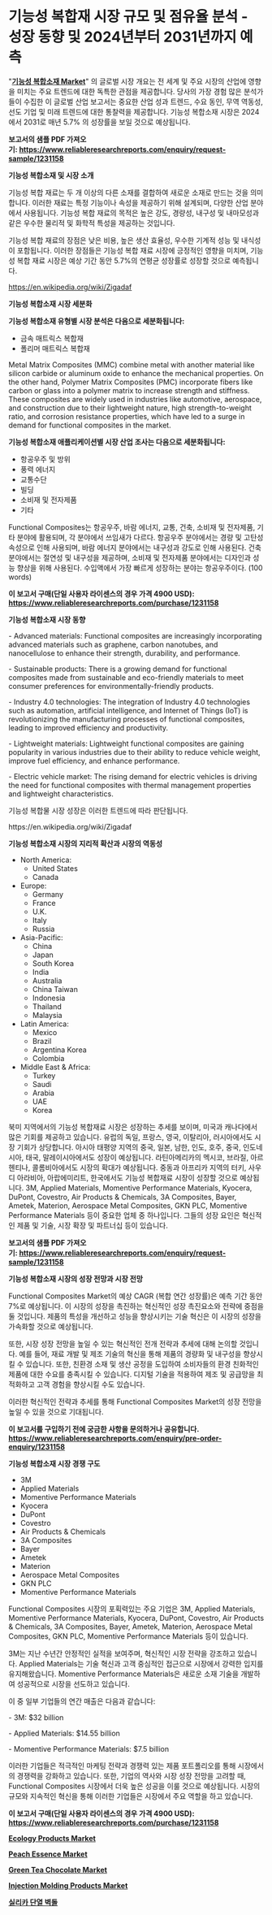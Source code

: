 <p><h1>기능성 복합재 시장 규모 및 점유율 분석 - 성장 동향 및 2024년부터 2031년까지 예측</h1></p><p>"<strong><a href="https://www.reliableresearchreports.com/functional-composites-r1231158">기능성 복합소재 Market</a></strong>" 의 글로벌 시장 개요는 전 세계 및 주요 시장의 산업에 영향을 미치는 주요 트렌드에 대한 독특한 관점을 제공합니다. 당사의 가장 경험 많은 분석가들이 수집한 이 글로벌 산업 보고서는 중요한 산업 성과 트렌드, 수요 동인, 무역 역동성, 선도 기업 및 미래 트렌드에 대한 통찰력을 제공합니다. 기능성 복합소재 시장은 2024에서 2031로 매년 5.7% 의 성장률을 보일 것으로 예상됩니다.</p>
<p><strong>보고서의 샘플 PDF 가져오기:&nbsp;<a href="https://www.reliableresearchreports.com/enquiry/request-sample/1231158">https://www.reliableresearchreports.com/enquiry/request-sample/1231158</a></strong></p>
<p><strong>기능성 복합소재 및 시장 소개</strong></p>
<p><p>기능성 복합 재료는 두 개 이상의 다른 소재를 결합하여 새로운 소재로 만드는 것을 의미합니다. 이러한 재료는 특정 기능이나 속성을 제공하기 위해 설계되며, 다양한 산업 분야에서 사용됩니다. 기능성 복합 재료의 목적은 높은 강도, 경량성, 내구성 및 내마모성과 같은 우수한 물리적 및 화학적 특성을 제공하는 것입니다.</p><p>기능성 복합 재료의 장점은 낮은 비용, 높은 생산 효율성, 우수한 기계적 성능 및 내식성이 포함됩니다. 이러한 장점들은 기능성 복합 재료 시장에 긍정적인 영향을 미치며, 기능성 복합 재료 시장은 예상 기간 동안 5.7%의 연평균 성장률로 성장할 것으로 예측됩니다.</p></p>
<p><a href="https://en.wikipedia.org/wiki/Zigadaf">https://en.wikipedia.org/wiki/Zigadaf</a></p>
<p><strong>기능성 복합소재 시장 세분화</strong></p>
<p><strong>기능성 복합소재 유형별 시장 분석은 다음으로 세분화됩니다:</strong></p>
<p><ul><li>금속 매트릭스 복합재</li><li>폴리머 매트릭스 복합재</li></ul></p>
<p><p>Metal Matrix Composites (MMC) combine metal with another material like silicon carbide or aluminum oxide to enhance the mechanical properties. On the other hand, Polymer Matrix Composites (PMC) incorporate fibers like carbon or glass into a polymer matrix to increase strength and stiffness. These composites are widely used in industries like automotive, aerospace, and construction due to their lightweight nature, high strength-to-weight ratio, and corrosion resistance properties, which have led to a surge in demand for functional composites in the market.</p></p>
<p><strong>기능성 복합소재 애플리케이션별 시장 산업 조사는 다음으로 세분화됩니다:</strong></p>
<p><ul><li>항공우주 및 방위</li><li>풍력 에너지</li><li>교통수단</li><li>빌딩</li><li>소비재 및 전자제품</li><li>기타</li></ul></p>
<p><p>Functional Composites는 항공우주, 바람 에너지, 교통, 건축, 소비재 및 전자제품, 기타 분야에 활용되며, 각 분야에서 쓰임새가 다르다. 항공우주 분야에서는 경량 및 고탄성 속성으로 인해 사용되며, 바람 에너지 분야에서는 내구성과 강도로 인해 사용된다. 건축 분야에서는 절연성 및 내구성을 제공하며, 소비재 및 전자제품 분야에서는 디자인과 성능 향상을 위해 사용된다. 수입액에서 가장 빠르게 성장하는 분야는 항공우주이다. (100 words)</p></p>
<p><strong>이 보고서 구매(단일 사용자 라이센스의 경우 가격 4900 USD): <a href="https://www.reliableresearchreports.com/purchase/1231158">https://www.reliableresearchreports.com/purchase/1231158</a></strong></p>
<p><strong>기능성 복합소재 시장 동향</strong></p>
<p><p>- Advanced materials: Functional composites are increasingly incorporating advanced materials such as graphene, carbon nanotubes, and nanocellulose to enhance their strength, durability, and performance.</p><p>- Sustainable products: There is a growing demand for functional composites made from sustainable and eco-friendly materials to meet consumer preferences for environmentally-friendly products.</p><p>- Industry 4.0 technologies: The integration of Industry 4.0 technologies such as automation, artificial intelligence, and Internet of Things (IoT) is revolutionizing the manufacturing processes of functional composites, leading to improved efficiency and productivity.</p><p>- Lightweight materials: Lightweight functional composites are gaining popularity in various industries due to their ability to reduce vehicle weight, improve fuel efficiency, and enhance performance.</p><p>- Electric vehicle market: The rising demand for electric vehicles is driving the need for functional composites with thermal management properties and lightweight characteristics. </p><p>기능성 복합물 시장 성장은 이러한 트렌드에 따라 판단됩니다.</p></p>
<p>https://en.wikipedia.org/wiki/Zigadaf</p>
<p><strong>기능성 복합소재 시장의 지리적 확산과 시장의 역동성</strong></p>
<p><ul>
    <li>
        North America:
        <ul>
            <li>United States</li>
            <li>Canada</li>
        </ul>
    </li>
    <li>
        Europe:
        <ul>
            <li>Germany</li>
            <li>France</li>
            <li>U.K.</li>
            <li>Italy</li>
            <li>Russia</li>
        </ul>
    </li>
    <li>
        Asia-Pacific:
        <ul>
            <li>China</li>
            <li>Japan</li>
            <li>South Korea</li>
            <li>India</li>
            <li>Australia</li>
            <li>China Taiwan</li>
            <li>Indonesia</li>
            <li>Thailand</li>
            <li>Malaysia</li>
        </ul>
    </li>
    <li>
        Latin America:
        <ul>
            <li>Mexico</li>
            <li>Brazil</li>
            <li>Argentina Korea</li>
            <li>Colombia</li>
        </ul>
    </li>
    <li>
        Middle East & Africa:
        <ul>
            <li>Turkey</li>
            <li>Saudi</li>
            <li>Arabia</li>
            <li>UAE</li>
            <li>Korea</li>
        </ul>
    </li>
    </ul></p>
<p><p>북미 지역에서의 기능성 복합재료 시장은 성장하는 추세를 보이며, 미국과 캐나다에서 많은 기회를 제공하고 있습니다. 유럽의 독일, 프랑스, 영국, 이탈리아, 러시아에서도 시장 기회가 상당합니다. 아시아 태평양 지역의 중국, 일본, 남한, 인도, 호주, 중국, 인도네시아, 태국, 말레이시아에서도 성장이 예상됩니다. 라틴아메리카의 멕시코, 브라질, 아르헨티나, 콜롬비아에서도 시장의 확대가 예상됩니다. 중동과 아프리카 지역의 터키, 사우디 아라비아, 아랍에미리트, 한국에서도 기능성 복합재료 시장이 성장할 것으로 예상됩니다. 3M, Applied Materials, Momentive Performance Materials, Kyocera, DuPont, Covestro, Air Products & Chemicals, 3A Composites, Bayer, Ametek, Materion, Aerospace Metal Composites, GKN PLC, Momentive Performance Materials 등이 중요한 업체 중 하나입니다. 그들의 성장 요인은 혁신적인 제품 및 기술, 시장 확장 및 파트너십 등이 있습니다.</p></p>
<p><strong>보고서의 샘플 PDF 가져오기:&nbsp;<a href="https://www.reliableresearchreports.com/enquiry/request-sample/1231158">https://www.reliableresearchreports.com/enquiry/request-sample/1231158</a></strong></p>
<p><strong>기능성 복합소재 시장의 성장 전망과 시장 전망</strong></p>
<p><p>Functional Composites Market의 예상 CAGR (복합 연간 성장률)은 예측 기간 동안 7%로 예상됩니다. 이 시장의 성장을 촉진하는 혁신적인 성장 촉진요소와 전략에 중점을 둘 것입니다. 제품의 특성을 개선하고 성능을 향상시키는 기술 혁신은 이 시장의 성장을 가속화할 것으로 예상됩니다.</p><p>또한, 시장 성장 전망을 높일 수 있는 혁신적인 전개 전략과 추세에 대해 논의할 것입니다. 예를 들어, 재료 개발 및 제조 기술의 혁신을 통해 제품의 경량화 및 내구성을 향상시킬 수 있습니다. 또한, 친환경 소재 및 생산 공정을 도입하여 소비자들의 환경 친화적인 제품에 대한 수요를 충족시킬 수 있습니다. 디지털 기술을 적용하여 제조 및 공급망을 최적화하고 고객 경험을 향상시킬 수도 있습니다.</p><p>이러한 혁신적인 전략과 추세를 통해 Functional Composites Market의 성장 전망을 높일 수 있을 것으로 기대됩니다.</p></p>
<p><strong>이 보고서를 구입하기 전에 궁금한 사항을 문의하거나 공유합니다. <a href="https://www.reliableresearchreports.com/enquiry/pre-order-enquiry/1231158">https://www.reliableresearchreports.com/enquiry/pre-order-enquiry/1231158</a></strong></p>
<p><strong>기능성 복합소재 시장 경쟁 구도</strong></p>
<p><ul><li>3M</li><li>Applied Materials</li><li>Momentive Performance Materials</li><li>Kyocera</li><li>DuPont</li><li>Covestro</li><li>Air Products & Chemicals</li><li>3A Composites</li><li>Bayer</li><li>Ametek</li><li>Materion</li><li>Aerospace Metal Composites</li><li>GKN PLC</li><li>Momentive Performance Materials</li></ul></p>
<p><p>Functional Composites 시장의 포획력있는 주요 기업은 3M, Applied Materials, Momentive Performance Materials, Kyocera, DuPont, Covestro, Air Products & Chemicals, 3A Composites, Bayer, Ametek, Materion, Aerospace Metal Composites, GKN PLC, Momentive Performance Materials 등이 있습니다. </p><p>3M는 지난 수년간 안정적인 실적을 보여주며, 혁신적인 시장 전략을 강조하고 있습니다. Applied Materials는 기술 혁신과 고객 중심적인 접근으로 시장에서 강력한 입지를 유지해왔습니다. Momentive Performance Materials은 새로운 소재 기술을 개발하여 성공적으로 시장을 선도하고 있습니다. </p><p>이 중 일부 기업들의 연간 매출은 다음과 같습니다:</p><p>- 3M: $32 billion</p><p>- Applied Materials: $14.55 billion</p><p>- Momentive Performance Materials: $7.5 billion</p><p>이러한 기업들은 적극적인 마케팅 전략과 경쟁력 있는 제품 포트폴리오를 통해 시장에서의 경쟁력을 강화하고 있습니다. 또한, 기업의 역사와 시장 성장 전망을 고려할 때, Functional Composites 시장에서 더욱 높은 성공을 이룰 것으로 예상됩니다. 시장의 규모와 지속적인 혁신을 통해 이러한 기업들은 시장에서 주요 역할을 하고 있습니다.</p></p>
<p><strong>이 보고서 구매(단일 사용자 라이센스의 경우 가격 4900 USD): <a href="https://www.reliableresearchreports.com/purchase/1231158">https://www.reliableresearchreports.com/purchase/1231158</a></strong></p>
<p><strong><p><a href="https://github.com/arionmp/Market-Research-Report-List-4/blob/main/ecology-products-market.md">Ecology Products Market</a></p><p><a href="https://medium.com/@marcoshoppe2023/navigating-the-global-peach-essence-market-landscape-trends-forecasts-and-impact-analysis-2024-6e1cdaf224c3">Peach Essence Market</a></p><p><a href="https://medium.com/@karleeprice2004/navigating-the-global-green-tea-chocolate-market-landscape-trends-forecasts-and-impact-analysis-97e7ab036c8d">Green Tea Chocolate Market</a></p><p><a href="https://github.com/SheilaBruen2023/Market-Research-Report-List-2/blob/main/injection-molding-products-market.md">Injection Molding Products Market</a></p><p><a href="https://medium.com/@czbtzkwc9/%EA%B8%80%EB%A1%9C%EB%B2%8C-%EC%8B%A4%EB%A6%AC%EC%B9%B4-%EB%8B%A8%EC%97%B4-%EB%B2%BD%EB%8F%8C-%EC%82%B0%EC%97%85-%EC%9C%A0%ED%98%95-%EC%9D%91%EC%9A%A9-%EC%8B%9C%EC%9E%A5-%EC%B0%B8%EA%B0%80%EC%9E%90-%EC%A7%80%EC%97%AD-%EC%84%B1%EC%9E%A5-%EB%B6%84%EC%84%9D-%EB%B0%8F-%EB%AF%B8%EB%9E%98-%EC%8B%9C%EB%82%98%EB%A6%AC%EC%98%A4-2024-2031-adc0edd1596a">실리카 단열 벽돌</a></p></strong></p>
<p></p>